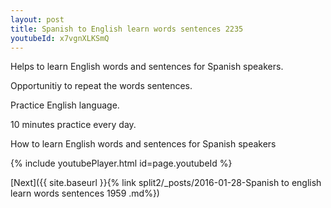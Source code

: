 ```yaml
---
layout: post
title: Spanish to English learn words sentences 2235 
youtubeId: x7vgnXLKSmQ
---
```

 
 
Helps to learn English words and sentences for Spanish speakers.

Opportunitiy to repeat the words sentences. 

Practice English language. 
 
10 minutes practice every day. 
 
How to learn English words and sentences for Spanish speakers 
 
{% include youtubePlayer.html id=page.youtubeId %}
 
 
[Next]({{ site.baseurl }}{% link  split2/_posts/2016-01-28-Spanish to english learn words sentences 1959 .md%})
 
